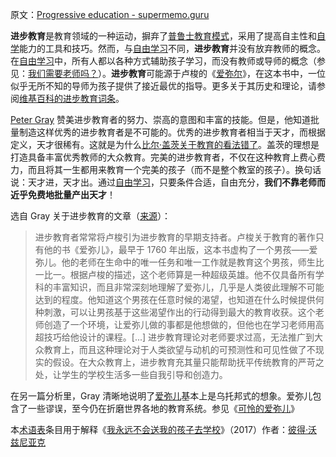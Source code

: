 原文：[Progressive education - supermemo.guru](https://supermemo.guru/wiki/Progressive_education)

**进步教育**是教育领域的一种运动，摒弃了[普鲁士教育模式](https://supermemo.guru/wiki/Prussian_model_of_schooling)，采用了提高自主性和[自学](https://supermemo.guru/wiki/Self-learning)能力的工具和技巧。然而，与[自由学习](https://supermemo.guru/wiki/Free_learning)不同，**进步教育**并没有放弃教师的概念。在[自由学习](https://supermemo.guru/wiki/Free_learning)中，所有人都以各种方式辅助孩子学习，而没有教师或导师的概念（参见：[我们需要老师吗？](https://supermemo.guru/wiki/Do_we_need_teachers%3F)）。**进步教育**可能源于卢梭的《[爱弥尔](https://en.wikipedia.org/wiki/Emile,_or_On_Education)》，在这本书中，一位似乎无所不知的导师为孩子提供了接近最优的指导。更多关于其历史和理论，请参阅[维基百科的进步教育词条](https://en.wikipedia.org/wiki/Progressive_education)。

[Peter Gray](https://supermemo.guru/wiki/Peter_Gray) 赞美进步教育者的努力、崇高的意图和丰富的技能。但是，他知道批量制造这样优秀的进步教育者是不可能的。优秀的进步教育者相当于天才，而根据定义，天才很稀有。这就是为什么[比尔·盖茨关于教育的看法错了](https://supermemo.guru/wiki/Bill_Gates_is_wrong_about_education)。盖茨的理想是打造具备丰富优秀教师的大众教育。完美的进步教育者，不仅在这种教育上费心费力，而且将其一生都用来教育一个完美的孩子（而不是整个教室的孩子）。换句话说：天才进，天才出。通过[自由学习](https://supermemo.guru/wiki/Free_learning)，只要条件合适，自由充分，**我们不靠老师而近乎免费地批量产出天才**！

选自 Gray 关于进步教育的文章（[来源](http://www.psychologytoday.com/blog/freedom-learn/201706/differences-between-self-directed-and-progressive-education)）：

> 进步教育者常常将卢梭引为进步教育的早期支持者。卢梭关于教育的著作只有他的书《爱弥儿》，最早于 1760 年出版，这本书虚构了一个男孩——爱弥儿。他的老师在生命中的唯一任务和唯一工作就是教育这个男孩，师生比一比一。根据卢梭的描述，这个老师算是一种超级英雄。他不仅具备所有学科的丰富知识，而且非常深刻地理解了爱弥儿，几乎是人类彼此理解不可能达到的程度。他知道这个男孩在任意时候的渴望，也知道在什么时候提供何种刺激，可以让男孩基于这些渴望作出的行动得到最大的教育收获。这个老师创造了一个环境，让爱弥儿做的事都是他想做的，但他也在学习老师用高超技巧给他设计的课程。[...] 进步教育理论对老师要求过高，无法推广到大众教育上，而且这种理论对于人类欲望与动机的可预测性和可见性做了不现实的假设。在大众教育上，进步教育充其量只能帮助抚平传统教育的严苛之处，让学生的学校生活多一些自我引导和创造力。

在另一篇分析里，Gray 清晰地说明了[爱弥儿](https://en.wikipedia.org/wiki/Emile,_or_On_Education)基本上是乌托邦式的想象。爱弥儿包含了一些谬误，至今仍在折磨世界各地的教育系统。参见《[可怜的爱弥儿](https://www.psychologytoday.com/intl/blog/freedom-learn/200902/rousseau-s-errors-they-persist-today-in-educational-theory)》

本[术语表](https://supermemo.guru/wiki/Glossary)条目用于解释《[我永远不会送我的孩子去学校](https://supermemo.guru/wiki/Problem_of_Schooling)》（2017）作者：[彼得·沃兹尼亚克](https://supermemo.guru/wiki/Piotr_Wozniak)